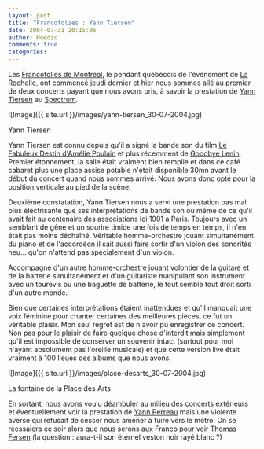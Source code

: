 ```yaml
---
layout: post
title: "Francofolies : Yann Tiersen"
date: 2004-07-31 20:15:06
author: Hoedic
comments: true
categories: 
---
```



Les [Francofolies de Montréal](http://www.francofolies.com/), le pendant québécois de l'événement de [La Rochelle](http://www.francofolies.fr/), ont commencé jeudi dernier et hier nous sommes allé au premier de deux concerts payant que nous avons pris, à savoir la prestation de [Yann Tiersen](http://www.yanntiersen.com/) au [Spectrum](http://www.spectrumdemontreal.ca/spectrum/).

![Image]({{ site.url }}/images/yann-tiersen_30-07-2004.jpg)
<div class="photoattrib">Yann Tiersen</div>



Yann Tiersen est connu depuis qu'il a signé la bande son du film [Le Fabuleux Destin d'Amélie Poulain](http://www.imdb.com/title/tt0211915/) et plus récemment de [Goodbye Lenin](http://www.imdb.com/title/tt0301357/). Premier étonnement, la salle était vraiment bien remplie et dans ce café cabaret plus une place assise potable n'était disponible 30mn avant le début du concert quand nous sommes arrivé. Nous avons donc opté pour la position verticale au pied de la scène.

Deuxième constatation, Yann Tiersen nous a servi une prestation pas mal plus électrisante que ses interprétations de bande son ou même de ce qu'il avait fait au centenaire des associations loi 1901 à Paris. Toujours avec un semblant de gêne et un sourire timide une fois de temps en temps, il n'en était pas moins déchaîné. Véritable homme-orchestre jouant simultanément du piano et de l'accordéon il sait aussi faire sortir d'un violon des sonorités heu... qu'on n'attend pas spécialement d'un violon.

Accompagné d'un autre homme-orchestre jouant volontier de la guitare et de la batterie simultanément et d'un guitariste manipulant son instrument avec un tourevis ou une baguette de batterie, le tout semble tout droit sorti d'un autre monde.

Bien que certaines interprétations étaient inattendues et qu'il manquait une voix féminine pour chanter certaines des meilleures pièces, ce fut un véritable plaisir. Mon seul regret est de n'avoir pu enregistrer ce concert. Non pas pour le plaisir de faire quelque chose d'interdit mais simplement qu'il est impossible de conserver un souvenir intact (surtout pour moi n'ayant absolument pas l'oreille musicale) et que cette version live était vraiment à 100 lieues des albums que nous avons.

![Image]({{ site.url }}/images/place-desarts_30-07-2004.jpg)
<div class="photoattrib">La fontaine de la Place des Arts</div>



En sortant, nous avons voulu déambuler au milieu des concerts extérieurs et éventuellement voir la prestation de [Yann Perreau](http://www.yannperreau.com/) mais une violente averse qui refusait de cesser nous amener à fuire vers le métro. On se réessaiera ce soir alors que nous serons aux Franco pour voir [Thomas Fersen](http://www.totoutard.com/artistes.php?idArtiste=fersen) (la question : aura-t-il son éternel veston noir rayé blanc ?)